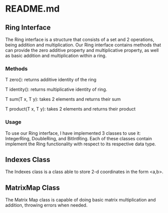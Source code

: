 # README.md 
## Ring Interface
The Ring interface is a structure that consists of a set and 2 operations, being addition and multiplication. 
Our Ring interface contains methods that can provide the zero additive property and multiplicative property, as well
as basic addition and multiplication within a ring.

### Methods
T zero(): returns additive identity of the ring

T identity(): returns multiplicative identity of ring. 

T sum(T x, T y): takes 2 elements and returns their sum

T product(T x, T y): takes 2 elements and returns their product

### Usage
To use our Ring interface, I have implemented 3 classes to use it: IntegerRing, DoubleRing, and BitIntRing. 
Each of these classes contain implement the Ring functionality with respect to its respective data type. 

## Indexes Class
The Indexes class is a class able to store 2-d coordinates in the form <a,b>.

## MatrixMap Class
The Matrix Map class is capable of doing basic matrix multiplication and addition, throwing errors when needed.







